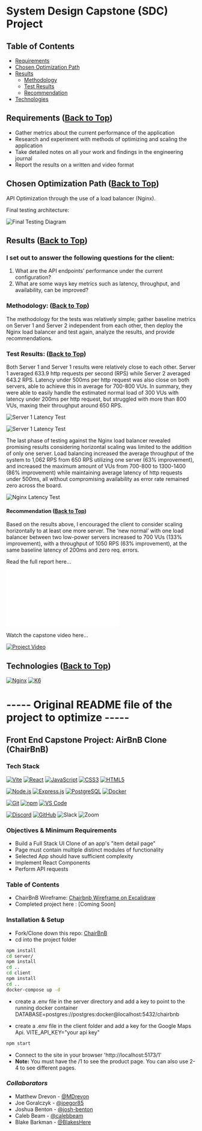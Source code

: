 # System Design Capstone (SDC) Project

## Table of Contents <span id="contents"></span>
* [Requirements](#requirements)
* [Chosen Optimization Path](#path)
* [Results](#results)
  - [Methodology](#methodology)
  - [Test Results](#testResults)
  - [Recommendation](#recommendation)
* [Technologies](#technologies)

## Requirements <span id="requirements"></span> ([Back to Top](#contents))

- Gather metrics about the current performance of the application
- Research and experiment with methods of optimizing and scaling the application
- Take detailed notes on all your work and findings in the engineering journal
- Report the results on a written and video format

## Chosen Optimization Path <span id="path"></span> ([Back to Top](#contents))

API Optimization through the use of a load balancer (Nginx).

Final testing architecture:

![Final Testing Diagram](API-optimization/SDC_final_testing_diagram.png)

## Results <span id="results"></span> ([Back to Top](#contents))

### I set out to answer the following questions for the client:

1. What are the API endpoints’ performance under the current configuration?
1. What are some ways key metrics such as latency, throughput, and availability, can
be improved?

### Methodology: <span id="methodology"></span> ([Back to Top](#contents))

The methodology for the tests was relatively simple; gather baseline metrics on Server 1 and Server 2 independent from each other, then deploy the Nginx load balancer and test again, analyze the results, and provide recommendations.

### Test Results: <span id="testResults"></span> ([Back to Top](#contents))

Both Server 1 and Server 1 results were relatively close to each other. Server 1 averaged 633.9 http requests per second (RPS) while Server 2 averaged 643.2 RPS. Latency under 500ms per http request was also close on both servers, able to achieve this in average for 700-800 VUs. In summary, they were able to easily handle the estimated normal load of 300 VUs with latency under 200ms per http request, but struggled with more than 800 VUs, maxing their throughput around 650 RPS.

![Server 1 Latency Test](API-optimization/Server-1_latency_test.png)

![Server 1 Latency Test](API-optimization/Server-2_latency_test.png)

The last phase of testing against the Nginx load balancer revealed promising results considering horizontal scaling was limited to the addition of only one server. Load balancing increased the average throughput of the system to 1,062 RPS from 650 RPS utilizing one server (63% improvement), and increased the maximum amount of VUs from 700-800 to 1300-1400 (86% improvement) while maintaining average latency of http requests under 500ms, all without compromising availability as error rate remained zero across the board.

![Nginx Latency Test](API-optimization/Nginx_latency_test.png)

#### Recommendation <span id="recommendation"></span> ([Back to Top](#contents))

Based on the results above, I encouraged the client to consider scaling horizontally to at least one more server. The ‘new normal’ with one load balancer between two low-power servers increased to 700 VUs (133% improvement), with a throughput of 1050 RPS (63% improvement), at the same baseline latency of 200ms and zero req. errors.

Read the full report here...

![Engineering Journal and Developer’s Notes](API-optimization/SDC_dev_journal_Will-Franceschini.pdf)

Watch the capstone video here...

[![Project Video](API-optimization/SDC_video_thumbnail.png)](API-optimization/SDC-video_Will-Franceschini.mp4)

## Technologies <span id="technologies"></span> ([Back to Top](#contents))

[![Nginx](https://img.shields.io/badge/-Nginx-009639?style=flat&logo=nginx&logoColor=black)](https://nginx.org/)
[![K6](https://img.shields.io/badge/-k6-7D64FF?style=flat&logo=nginx&logoColor=white)](https://k6.io/)

# ----- Original README file of the project to optimize -----

## Front End Capstone Project: AirBnB Clone (ChairBnB)

### Tech Stack

[![Vite](https://img.shields.io/badge/Vite-B73BFE?style=for-the-badge&logo=vite&logoColor=FFD62E)](https://vitejs.dev/) [![React](https://img.shields.io/badge/React-20232A?style=for-the-badge&logo=react&logoColor=61DAFB)](https://reactjs.org/)
[![JavaScript](https://img.shields.io/badge/JavaScript-323330?style=for-the-badge&logo=javascript&logoColor=F7DF1E)](https://developer.mozilla.org/en-US/docs/Web/JavaScript)
[![CSS3](https://img.shields.io/badge/CSS3-1572B6?style=for-the-badge&logo=css3&logoColor=white)](https://developer.mozilla.org/en-US/docs/Web/CSS)
[![HTML5](https://img.shields.io/badge/HTML5-E34F26?style=for-the-badge&logo=html5&logoColor=white)](https://developer.mozilla.org/en-US/docs/Web/HTML)

[![Node.js](https://img.shields.io/badge/Node.js-339933?style=for-the-badge&logo=nodedotjs&logoColor=white)](https://nodejs.org/)
[![Express.js](https://img.shields.io/badge/Express.js-000000?style=for-the-badge&logo=express&logoColor=white)](https://expressjs.com/)
[![PostgreSQL](https://img.shields.io/badge/PostgreSQL-316192?style=for-the-badge&logo=postgresql&logoColor=white)](https://www.postgresql.org/)
[![Docker](https://img.shields.io/badge/Docker-2CA5E0?style=for-the-badge&logo=docker&logoColor=white)](https://www.docker.com/)

[![Git](https://img.shields.io/badge/Git-E44C30?style=for-the-badge&logo=git&logoColor=white)](https://git-scm.com/)
[![npm](https://img.shields.io/badge/npm-CB3837?style=for-the-badge&logo=npm&logoColor=white)](https://www.npmjs.com/)
[![VS Code](https://img.shields.io/badge/VSCode-0078D4?style=for-the-badge&logo=visual%20studio%20code&logoColor=white)](https://code.visualstudio.com/)

[![Discord](https://img.shields.io/badge/Discord-5865F2?style=for-the-badge&logo=discord&logoColor=white)](https://discord.com/)
[![GitHub](https://img.shields.io/badge/GitHub-100000?style=for-the-badge&logo=github&logoColor=white)](https://github.com/)
![Slack](https://camo.githubusercontent.com/870d2945e15dde83583f64ea1f3f4471702e45bf30fa884412da74cb7731ae42/68747470733a2f2f696d672e736869656c64732e696f2f62616467652f536c61636b2d3441313534423f7374796c653d666f722d7468652d6261646765266c6f676f3d736c61636b266c6f676f436f6c6f723d7768697465)
![Zoom](https://camo.githubusercontent.com/c6c90c4d74d5fad08da3e2c31c556ea8a8b45a6bd5756b6e49111d9825cde56f/68747470733a2f2f696d672e736869656c64732e696f2f62616467652f5a6f6f6d2d3244384346463f7374796c653d666f722d7468652d6261646765266c6f676f3d7a6f6f6d266c6f676f436f6c6f723d7768697465)

### Objectives & Minimum Requirements

- Build a Full Stack UI Clone of an app's "item detail page"
- Page must contain multiple distinct modules of functionality
- Selected App should have sufficient complexity
- Implement React Components
- Perform API requests

### Table of Contents

- ChairBnB Wireframe: [Chairbnb Wireframe on Excalidraw](https://excalidraw.com/#room=e159a4a7216e9c77cc9c,YvhSpCdhIfyighAJuDY2IA)
- Completed project here : [Coming Soon]

### Installation & Setup

- Fork/Clone down this repo: [ChairBnB](https://github.com/CombatCoders/chairbnb.git)
- cd into the project folder

```bash
npm install
cd server/
npm install
cd ..
cd client
npm install
cd ..
docker-compose up -d
```

- create a .env file in the server directory and add a key to point to the running docker container DATABASE=postgres://postgres:docker@localhost:5432/chairbnb

- create a .env file in the client folder and add a key for the Google Maps Api. VITE_API_KEY="your api key"

```Bash
npm start
```

- Connect to the site in your browser 'http://localhost:5173/1'
- **Note:** You must have the /1 to see the product page. You can also use 2-4 to see different pages.

### _Collaborators_

- Matthew Drevon - [@MDrevon](https://github.com/MDrevon)
- Joe Goralczyk - [@joegor85](https://github.com/joegor85)
- Joshua Benton - [@josh-benton](https://github.com/josh-benton)
- Caleb Beam - [@calebbeam](https://github.com/calebbeam)
- Blake Barkman - [@BlakesHere](https://github.com/BlakesHere)
